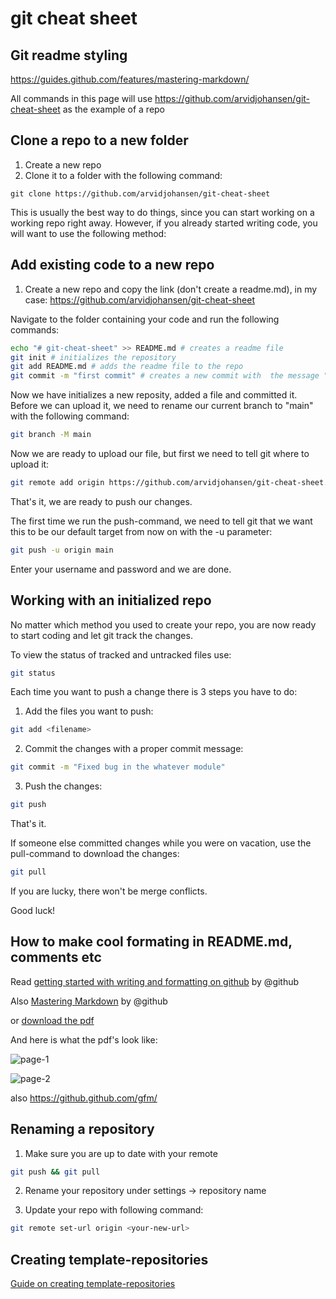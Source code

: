 # git cheat sheet

## Git readme styling
https://guides.github.com/features/mastering-markdown/

All commands in this page will use https://github.com/arvidjohansen/git-cheat-sheet as the example of a repo

## Clone a repo to a new folder
1. Create a new repo 
1. Clone it to a folder with the following command:
```Sh
git clone https://github.com/arvidjohansen/git-cheat-sheet
```
This is usually the best way to do things, since you can start working on a working repo right away. However, if you already started writing code, you will want to use the following method:

## Add existing code to a new repo
1. Create a new repo and copy the link (don't create a readme.md), in my case: https://github.com/arvidjohansen/git-cheat-sheet

Navigate to the folder containing your code and run the following commands:
```sh
echo "# git-cheat-sheet" >> README.md # creates a readme file
git init # initializes the repository
git add README.md # adds the readme file to the repo
git commit -m "first commit" # creates a new commit with  the message "first commit"
```

Now we have initializes a new reposity, added a file and committed it. 
Before we can upload it, we need to rename our current branch to "main" with the following command:

```sh
git branch -M main
```
Now we are ready to upload our file, but first we need to tell git where to upload it:
```sh
git remote add origin https://github.com/arvidjohansen/git-cheat-sheet.git
```

That's it, we are ready to push our changes.

The first time we run the push-command, we need to tell git that we want this to be our default target from now on with the -u parameter:
```sh
git push -u origin main
```
Enter your username and password and we are done.

## Working with an initialized repo
No matter which method you used to create your repo, you are now ready to start coding and let git track the changes.

To view the status of tracked and untracked files use:
```sh
git status
```

Each time you want to push a change there is 3 steps you have to do:
1. Add the files you want to push:
```sh
git add <filename>
```
2. Commit the changes with a proper commit message:
```sh
git commit -m "Fixed bug in the whatever module"
```
3. Push the changes:
```sh
git push
```

That's it.

If someone else committed changes while you were on vacation, use the pull-command to download the changes:
```sh
git pull
```

If you are lucky, there won't be merge conflicts.

Good luck!

## How to make cool formating in README.md, comments etc
Read [getting started with writing and formatting on github](https://docs.github.com/en/github/writing-on-github/getting-started-with-writing-and-formatting-on-github) by @github

Also [Mastering Markdown](https://guides.github.com/features/mastering-markdown/) by @github

or [download the pdf](https://guides.github.com/pdfs/markdown-cheatsheet-online.pdf)

And here is what the pdf's look like:


![page-1](https://i.postimg.cc/NMwRtcpL/git-cheat-sheet-1.png)

![page-2](https://i.postimg.cc/L6sL2vBk/git-cheat-sheet-2.png)


also https://github.github.com/gfm/


## Renaming a repository
1) Make sure you are up to date with your remote
```sh
git push && git pull
```

2) Rename your repository under settings -> repository name

3) Update your repo with following command:
```sh
git remote set-url origin <your-new-url>
```

## Creating template-repositories
[Guide on creating template-repositories](https://docs.github.com/en/github/creating-cloning-and-archiving-repositories/creating-a-repository-from-a-template)




